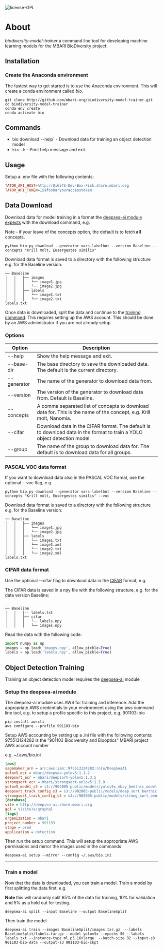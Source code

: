 ![license-GPL](https://img.shields.io/badge/license-GPL-blue)

# About

*biodiversity-model-trainer*  a command line tool for developing machine learning models for 
the MBARI BioDiversity project.

## Installation 

### Create the Anaconda environment

The fastest way to get started is to use the Anaconda environment.  This will create a conda environment called *bio*.
```shell
git clone http://github.com/mbari-org/biodiversity-model-trainer.git
cd biodiversity-model-trainer
conda env create 
conda activate bio
```

## Commands

* bio download --help` - Download data for training an object detection model 
* `bio -h` - Print help message and exit.
  
## Usage

Setup a .env file with the following contents:

```ini
TATOR_API_HOST=http://DiGiTS-Dev-Box-Fish.shore.mbari.org
TATOR_API_TOKEN=15afoobaryouraccesstoken
```

## Data Download

Download data for model training in a format the [deepsea-ai module expects](https://docs.mbari.org/deepsea-ai/data/) with the download command, e.g.

Note - if your leave of the concepts option, the default is to fetch **all** concepts.

```shell
python bio.py download --generator vars-labelbot --version Baseline --concepts "Krill molt, Eusergestes similis"
```

Download data format is saved to a directory with the following structure e.g. for the Baseline version:

```
── Baseline
│   │   ├── images
│   │   │   └── image1.jpg
│   │   │   └── image2.jpg
│   │   ├── labels
│   │   │   └── image1.txt
│   │   │   └── image2.txt
labels.txt 
```
Once data is downloaded, split the data and continue to the [training command](https://docs.mbari.org/deepsea-ai/commands/train/). This requires setting up the AWS account.
This should be done by an AWS administrator if you are not already setup.

### Options

| Option | Description                                                                                                              |
| --- |--------------------------------------------------------------------------------------------------------------------------|
 | --help | Show the help message and exit.                                                                                          |
| --base-dir | The base directory to save the downloaded data.  The default is the current directory.                                   |
| --generator| The name of the generator to download data from.                                                                         |
| --version| The version of the generator to download data from. Default is Baseline.                                                 |
| --concepts| A comma separated list of concepts to download data for.  This is the name of the concept, e.g. Krill molt, Nanomia.     |
| --cifar| Download data in the CIFAR format.  The default is to download data in the format to train a YOLO object detection model |
| --group| The name of the group to download data for.  The default is to download data for all groups.                             |

### PASCAL VOC data format

If you want to download data also in the PASCAL VOC format, use the optional --voc flag, e.g.

```shell
python bio.py download --generator vars-labelbot --version Baseline --concepts "Krill molt, Eusergestes similis" --voc
```

Download data format is saved to a directory with the following structure e.g. for the Baseline version:
```
── Baseline
│   │   ├── images
│   │   │   └── image1.jpg
│   │   │   └── image2.jpg
│   │   ├── labels
│   │   │   └── image1.txt
│   │   │   └── image1.xml
│   │   │   └── image2.txt
│   │   │   └── image2.xml
labels.txt 
```
 
### CIFAR data format

Use the optional --cifar flag to download data in the [CIFAR](https://www.cs.toronto.edu/~kriz/cifar.html) format, e.g.

The CIFAR data is saved in a npy file with the following structure, e.g. for the data version Baseline:
```shell 

── Baseline
|   |   |-- labels.txt
│   │   ├── cifar
│   │   │   └── labels.npy 
│   │   │   └── images.npy
```

Read the data with the following code:

```python
import numpy as np
images = np.load('images.npy', allow_pickle=True)
labels = np.load('labels.npy', allow_pickle=True)
```


## Object Detection Training

Training an object detection model requires the [deepsea-ai](https://github.com/mbari-org/deepsea-ai) module
 

### Setup the deepsea-ai module

The deepsea-ai module uses AWS for training and inference.  Add the appropriate AWS credentials to your environment using the aws command line tool, e.g.
to setup a profile specific to this project, e.g. 901103-bio

```
pip install awscli
aws configure --profile 901103-bio
``` 

Setup AWS accounting by setting up a .ini file with the following contents:
975513124282 is the "901103 Biodiversity and Biooptics" MBARI project AWS account number

e.g. ~/.aws/bio.ini
```ini
[aws]
sagemaker_arn = arn:aws:iam::975513124282:role/DeepSeaAI
yolov5_ecr = mbari/deepsea-yolov5:1.1.2
deepsort_ecr = mbari/deepsort-yolov5:1.3.5
strongsort_ecr = mbari/strongsort-yolov5:1.5.0
yolov5_model_s3 = s3://902005-public/models/yolov5x_mbay_benthic_model.tar.gz
deepsort_track_config_s3 = s3://902005-public/models/deep_sort_benthic.yaml
strongsort_track_config_s3 = s3://902005-public/models/strong_sort_benthic.yaml
[database]
site = http://deepsea-ai.shore.mbari.org
gql = %(site)s/graphql
[tags]
organization = mbari
project_number = 901103
stage = prod 
application = detection
```

Then run the setup command.  This will setup the appropriate AWS permissions and mirror the images used in the commands


```shell
deepsea-ai setup --mirror --config ~/.aws/bio.ini
```
---

### Train a model

Now that the data is downloaded, you can train a model.  Train a model by first splitting the data first, e.g.

**Note** this will randomly split 85% of the data for training, 10% for validation and 5% as a hold out for testing.

```shell
deepsea-ai split --input Baseline --output BaselineSplit
```

Then train the model

```shell
deepsea-ai train --images BaselineSplit/images.tar.gz  --labels BaselineSplit/labels.tar.gz --model yolov5x --epochs 50 --labels labels.txt --instance-type ml.p3.16xlarge  --batch-size 32 --input-s3 901103-bio-data --output-s3 901103-bio-ckpt
```
